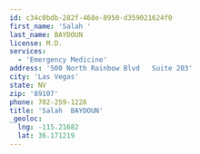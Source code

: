 ```yaml
---
id: c34c0bdb-282f-468e-8950-d359021624f0
first_name: 'Salah '
last_name: BAYDOUN
license: M.D.
services:
  - 'Emergency Medicine'
address: '500 North Rainbow Blvd   Suite 203'
city: 'Las Vegas'
state: NV
zip: '89107'
phone: 702-259-1228
title: 'Salah  BAYDOUN'
_geoloc:
  lng: -115.21682
  lat: 36.171219
---
```

